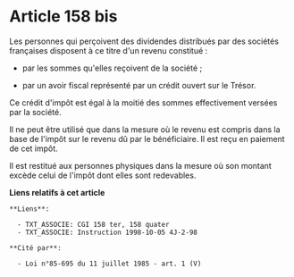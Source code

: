 # Article 158 bis

Les personnes qui perçoivent des dividendes distribués par des sociétés françaises disposent à ce titre d'un revenu
constitué :

- par les sommes qu'elles reçoivent de la société ;

- par un avoir fiscal représenté par un crédit ouvert sur le Trésor.

Ce crédit d'impôt est égal à la moitié des sommes effectivement versées par la société.

Il ne peut être utilisé que dans la mesure où le revenu est compris dans la base de l'impôt sur le revenu dû par le
bénéficiaire.    Il est reçu en paiement de cet impôt.

Il est restitué aux personnes physiques dans la mesure où son montant excède celui de l'impôt dont elles sont redevables.

**Liens relatifs à cet article**

	**Liens**:

	  - TXT_ASSOCIE: CGI 158 ter, 158 quater
	  - TXT_ASSOCIE: Instruction 1998-10-05 4J-2-98

	**Cité par**:

	  - Loi n°85-695 du 11 juillet 1985 - art. 1 (V)
